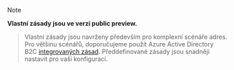 > [!NOTE]
> **Vlastní zásady jsou ve verzi public preview.**

> Vlastní zásady jsou navrženy především pro komplexní scénáře adres. Pro většinu scénářů, doporučujeme použít Azure Active Directory B2C [integrovaných zásad](..\articles\active-directory-b2c\active-directory-b2c-reference-policies.md). Předdefinované zásady jsou snadněji nastavit pro vaši konfiguraci.

